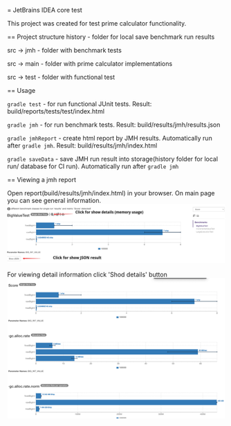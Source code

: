 = JetBrains IDEA core test

This project was created for test prime calculator functionality.

== Project structure
history - folder for local save benchmark run results

src -> jmh - folder with benchmark tests

src -> main - folder with prime calculator implementations

src -> test - folder with functional test

== Usage

`gradle test` - for run functional JUnit tests. Result: build/reports/tests/test/index.html

`gradle jmh` - for run benchmark tests. Result: build/results/jmh/results.json

`gradle jmhReport` - create html report by JMH results. Automatically run after `gradle jmh`. Result: build/results/jmh/index.html

`gradle saveData` - save JMH run result into storage(history folder for local run/ database for CI run). Automatically run after `gradle jmh`


== Viewing a jmh report

Open report(build/results/jmh/index.html) in your browser. On main page you can see general information.
![report_main.png](readme_screenshots/report_main.png)

For viewing detail information click 'Shod details' button
![report_detail.png](readme_screenshots/report_detail.png)





